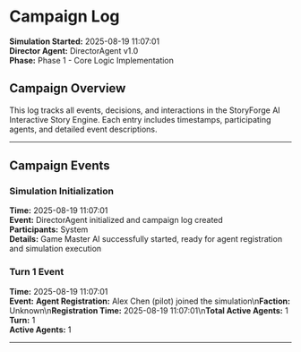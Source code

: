 # Campaign Log

**Simulation Started:** 2025-08-19 11:07:01  
**Director Agent:** DirectorAgent v1.0  
**Phase:** Phase 1 - Core Logic Implementation  

## Campaign Overview

This log tracks all events, decisions, and interactions in the StoryForge AI Interactive Story Engine.
Each entry includes timestamps, participating agents, and detailed event descriptions.

---

## Campaign Events

### Simulation Initialization
**Time:** 2025-08-19 11:07:01  
**Event:** DirectorAgent initialized and campaign log created  
**Participants:** System  
**Details:** Game Master AI successfully started, ready for agent registration and simulation execution


### Turn 1 Event
**Time:** 2025-08-19 11:07:01  
**Event:** **Agent Registration:** Alex Chen (pilot) joined the simulation\n**Faction:** Unknown\n**Registration Time:** 2025-08-19 11:07:01\n**Total Active Agents:** 1  
**Turn:** 1  
**Active Agents:** 1  

---
